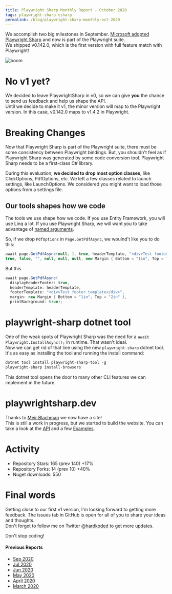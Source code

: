 ```yaml
---
title: Playwright Sharp Monthly Report - October 2020
tags: playwright-sharp csharp
permalink: /blog/playwright-sharp-monthly-oct-2020
---
```


We accomplish two big milestones in September. [Microsoft adopted Playwright Sharp](https://www.hardkoded.com/blog/playwright-sharp-joins-microsoft) and now is part of the Playwright suite.  
We shipped v0.142.0,  which is the first version with full feature match with Playwright!

![boom](https://media1.giphy.com/media/PSyqVLhwDvjXO/giphy.gif?cid=ecf05e47ehdpfrsgwhc0yi5v6wzm6o4e543tqj0rbe30ya7v&rid=giphy.gif)

# No v1 yet?

We decided to leave PlaywrightSharp in v0, so we can give **you** the chance to send us feedback and help us shape the API.  
Until we decide to make it v1, the minor version will map to the Playwright version. In this case, v0.142.0 maps to v1.4.2 in Playwright.

# Breaking Changes

Now that Playwright Sharp is part of the Playwright suite, there must be some consistency between Playwright bindings. But, you shouldn't feel as if Playwright Sharp was generated by some code conversion tool. Playwright Sharp needs to be a first-class C# library.

During this evaluation, **we decided to drop most option classes**, like ClickOptions, PdfOptions, etc. We left a few classes related to launch settings, like LaunchOptions. We considered you might want to load those options from a settings file.

## Our tools shapes how we code

The tools we use shape how we code. If you use Entity Framework, you will use Linq a lot. If you use Playwright Sharp, we will want you to take advantage of [named arguments](https://docs.microsoft.com/en-us/dotnet/csharp/programming-guide/classes-and-structs/named-and-optional-arguments?WT.mc_id=DT-MVP-5003814).

So, if we drop `PdfOptions` in `Page.GetPdfAsync`, we woulnd't like you to do this:

```cs 
await page.GetPdfAsync(null, 1, true, headerTemplate, "<div>Test footer template</div>", 
true, false, "", null, null, null, new Margin { Bottom = "1in", Top = "2in" }, false);
``` 

But this

```cs
await page.GetPdfAsync(
  displayHeaderFooter: true,
  headerTemplate: headerTemplate,
  footerTemplate: "<div>Test footer template</div>",
  margin: new Margin { Bottom = "1in", Top = "2in" },
  printBackground: true);
```

# playwright-sharp dotnet tool

One of the weak spots of Playwright Sharp was the need for a `await Playwright.InstallAsync();` in runtime. That wasn't ideal.  
Now we can get rid of that line using the new `playwright-sharp` dotnet tool. It's as easy as installing the tool and running the install command:

```cs 
dotnet tool install playwright-sharp-tool -g
playwright-sharp install-browsers
```

This dotnet tool opens the door to many other CLI features we can implement in the future.

# playwrightsharp.dev

Thanks to [Meir Blachman](https://twitter.com/MeirBlachman) we now have a site!  
This is still a work in progress, but we started to build the website. You can take a look at the [API](https://playwrightsharp.dev/api/index.html) and a few [Examples](https://playwrightsharp.dev/examples/index.html).

# Activity

 * Repository Stars: 165 (prev 140) +17%
 * Repository Forks: 14 (prev 10) +40%
 * Nuget downloads: 550

 
# Final words

Getting close to our first v1 version, I'm looking forward to getting more feedback. The issues tab in GitHub is open for all of you to share your ideas and thoughts.  
Don't forget to follow me on Twitter [@hardkoded](https://twitter.com/hardkoded) to get more updates.

Don't stop coding!

#### Previous Reports
 * [Sep 2020](https://www.hardkoded.com/blog/playwright-sharp-monthly-sep-2020)
 * [Jul 2020](https://www.hardkoded.com/blog/playwright-sharp-monthly-jul-2020)
 * [Jun 2020](https://www.hardkoded.com/blog/playwright-sharp-monthly-jun-2020)
 * [May 2020](https://www.hardkoded.com/blog/playwright-sharp-monthly-may-2020)
 * [April 2020](https://www.hardkoded.com/blog/playwright-sharp-monthly-apr-2020)
 * [March 2020](https://www.hardkoded.com/blog/playwright-sharp-monthly-march-2020)
 




